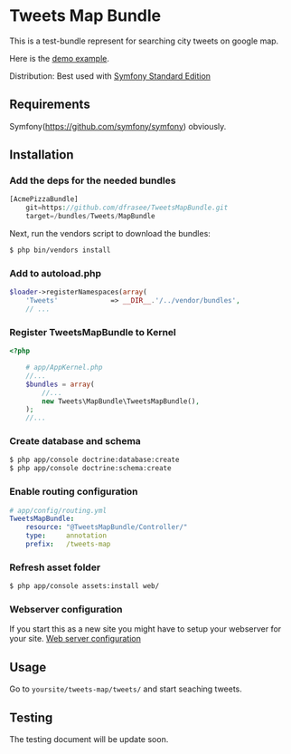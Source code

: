 
Tweets Map Bundle
=================

This is a test-bundle represent for searching city tweets on google map.

Here is the [demo example](http://tweetsmap.punkun-arn.com/web).

Distribution: Best used with [Symfony Standard Edition](https://github.com/symfony/symfony-standard)

Requirements
------------

Symfony(https://github.com/symfony/symfony) obviously.

Installation
------------

### Add the deps for the needed bundles

``` php
[AcmePizzaBundle]
    git=https://github.com/dfrasee/TweetsMapBundle.git
    target=/bundles/Tweets/MapBundle
```
Next, run the vendors script to download the bundles:

``` bash
$ php bin/vendors install
```

### Add to autoload.php

``` php
$loader->registerNamespaces(array(
    'Tweets'             => __DIR__.'/../vendor/bundles',
    // ...
```

### Register TweetsMapBundle to Kernel

``` php
<?php

    # app/AppKernel.php
    //...
    $bundles = array(
        //...
        new Tweets\MapBundle\TweetsMapBundle(),
    );
    //...
```

### Create database and schema

``` bash
$ php app/console doctrine:database:create
$ php app/console doctrine:schema:create
```

### Enable routing configuration

``` yaml
# app/config/routing.yml
TweetsMapBundle:
    resource: "@TweetsMapBundle/Controller/"
    type:     annotation
    prefix:   /tweets-map
```

### Refresh asset folder

``` bash
$ php app/console assets:install web/
```

### Webserver configuration
If you start this as a new site you might have to setup your webserver for your site.
[Web server configuration](http://symfony.com/doc/current/cookbook/configuration/web_server_configuration.html)

Usage
-----

Go to `yoursite/tweets-map/tweets/` and start seaching tweets.

Testing
-------

The testing document will be update soon.
